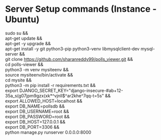 # Server Setup commands (Instance - Ubuntu)

sudo su && \
apt-get update && \
apt-get -y upgrade && \
apt-get install -y git python3-pip python3-venv libmysqlclient-dev mysql-server && \
git clone https://github.com/sharanreddy99/polls_viewer.git && \
cd polls-viewer && \
python3 -m venv mysiteenv && \
source mysiteenv/bin/activate && \
cd mysite && \
python3 -m pip install -r requirements.txt && \
export DJANGO_SECRET_KEY="django-insecure-#ab+12-35a_s(g07jpm9gzx(xk\*^vjnll$^ar2khe^7qq-t=5s" && \
export ALLOWED_HOST=localhost && \
export DB_NAME=pollsdb && \
export DB_USERNAME=root && \
export DB_PASSWORD=root && \
export DB_HOST=127.0.0.1 && \
export DB_PORT=3306 && \
python manage.py runserver 0.0.0.0:8000
